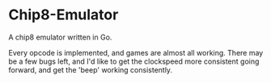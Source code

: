 # Chip8-Emulator
A chip8 emulator written in Go.

Every opcode is implemented, and games are almost all working.  There may be a few bugs left, and I'd like to get the clockspeed more consistent going forward, and get the 'beep' working consistently.
